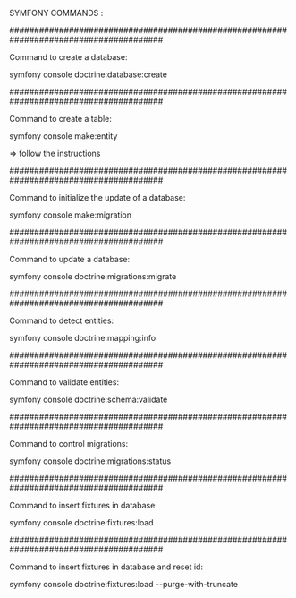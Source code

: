 SYMFONY COMMANDS :

#######################################################################################

Command to create a database:

symfony console doctrine:database:create

#######################################################################################

Command to create a table:

symfony console make:entity

 => follow the instructions

#######################################################################################

Command to initialize the update of a database:

symfony console make:migration

#######################################################################################

Command to update a database:

symfony console doctrine:migrations:migrate

#######################################################################################

Command to detect entities:

symfony console doctrine:mapping:info

#######################################################################################

Command to validate entities:

symfony console doctrine:schema:validate

#######################################################################################

Command to control migrations:

symfony console doctrine:migrations:status

#######################################################################################

Command to insert fixtures in database:

symfony console doctrine:fixtures:load

#######################################################################################

Command to insert fixtures in database and reset id:

symfony console doctrine:fixtures:load --purge-with-truncate
